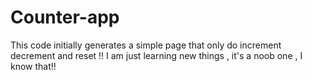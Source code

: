 # Counter-app
This code initially generates a simple page that only do increment decrement and reset !!
I am just learning new things , it's a noob one , I know that!!
